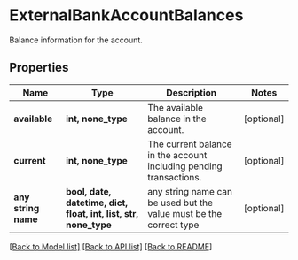 # ExternalBankAccountBalances

Balance information for the account.

## Properties
Name | Type | Description | Notes
------------ | ------------- | ------------- | -------------
**available** | **int, none_type** | The available balance in the account. | [optional] 
**current** | **int, none_type** | The current balance in the account including pending transactions. | [optional] 
**any string name** | **bool, date, datetime, dict, float, int, list, str, none_type** | any string name can be used but the value must be the correct type | [optional]

[[Back to Model list]](../README.md#documentation-for-models) [[Back to API list]](../README.md#documentation-for-api-endpoints) [[Back to README]](../README.md)


